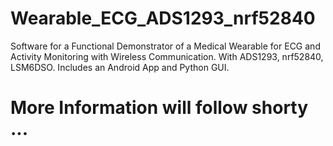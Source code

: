 # Wearable_ECG_ADS1293_nrf52840
Software for a Functional Demonstrator of a Medical Wearable for ECG and Activity Monitoring with Wireless Communication. With ADS1293, nrf52840, LSM6DSO. Includes an Android App and Python GUI.
# More Information will follow shorty ... 
